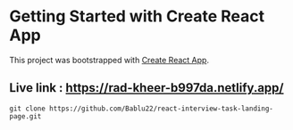 # Getting Started with Create React App

This project was bootstrapped with [Create React App](https://github.com/facebook/create-react-app).

## Live link : https://rad-kheer-b997da.netlify.app/

``git clone https://github.com/Bablu22/react-interview-task-landing-page.git``
